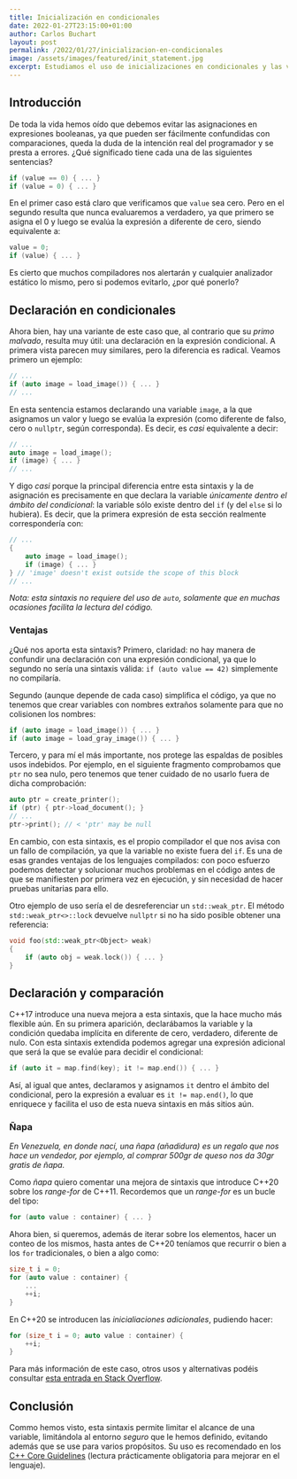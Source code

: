 ```yaml
---
title: Inicialización en condicionales
date: 2022-01-27T23:15:00+01:00
author: Carlos Buchart
layout: post
permalink: /2022/01/27/inicializacion-en-condicionales
image: /assets/images/featured/init_statement.jpg
excerpt: Estudiamos el uso de inicializaciones en condicionales y las ventajas que ello supone.
---
```

## Introducción

De toda la vida hemos oído que debemos evitar las asignaciones en expresiones booleanas, ya que pueden ser fácilmente confundidas con comparaciones, queda la duda de la intención real del programador y se presta a errores. ¿Qué significado tiene cada una de las siguientes sentencias?

```cpp
if (value == 0) { ... }
if (value = 0) { ... }
```

En el primer caso está claro que verificamos que `value` sea cero. Pero en el segundo resulta que nunca evaluaremos a verdadero, ya que primero se asigna el 0 y luego se evalúa la expresión a diferente de cero, siendo equivalente a:

```cpp
value = 0;
if (value) { ... }
```

Es cierto que muchos compiladores nos alertarán y cualquier analizador estático lo mismo, pero si podemos evitarlo, ¿por qué ponerlo?

## Declaración en condicionales

Ahora bien, hay una variante de este caso que, al contrario que su _primo malvado_, resulta muy útil: una declaración en la expresión condicional. A primera vista parecen muy similares, pero la diferencia es radical. Veamos primero un ejemplo:

```cpp
// ...
if (auto image = load_image()) { ... }
// ...
```

En esta sentencia estamos declarando una variable `image`, a la que asignamos un valor y luego se evalúa la expresión (como diferente de falso, cero o `nullptr`, según corresponda). Es decir, es _casi_ equivalente a decir:

```cpp
// ...
auto image = load_image();
if (image) { ... }
// ...
```

Y digo _casi_ porque la principal diferencia entre esta sintaxis y la de asignación es precisamente en que declara la variable _únicamente dentro el ámbito del condicional_: la variable sólo existe dentro del `if` (y del `else` si lo hubiera). Es decir, que la primera expresión de esta sección realmente correspondería con:

```cpp
// ...
{
    auto image = load_image();
    if (image) { ... }
} // 'image' doesn't exist outside the scope of this block
// ...
```

_Nota: esta sintaxis no requiere del uso de `auto`, solamente que en muchas ocasiones facilita la lectura del código._

### Ventajas

¿Qué nos aporta esta sintaxis? Primero, claridad: no hay manera de confundir una declaración con una expresión condicional, ya que lo segundo no sería una sintaxis válida: `if (auto value == 42)` simplemente no compilaría.

Segundo (aunque depende de cada caso) simplifica el código, ya que no tenemos que crear variables con nombres extraños solamente para que no colisionen los nombres:

```cpp
if (auto image = load_image()) { ... }
if (auto image = load_gray_image()) { ... }
```

Tercero, y para mí el más importante, nos protege las espaldas de posibles usos indebidos. Por ejemplo, en el siguiente fragmento comprobamos que `ptr` no sea nulo, pero tenemos que tener cuidado de no usarlo fuera de dicha comprobación:

```cpp
auto ptr = create_printer();
if (ptr) { ptr->load_document(); }
// ...
ptr->print(); // < 'ptr' may be null
```

En cambio, con esta sintaxis, es el propio compilador el que nos avisa con un fallo de compilación, ya que la variable no existe fuera del `if`. Es una de esas grandes ventajas de los lenguajes compilados: con poco esfuerzo podemos detectar y solucionar muchos problemas en el código antes de que se manifiesten por primera vez en ejecución, y sin necesidad de hacer pruebas unitarias para ello.

Otro ejemplo de uso sería el de desreferenciar un `std::weak_ptr`. El método `std::weak_ptr<>::lock` devuelve `nullptr` si no ha sido posible obtener una referencia:

```cpp
void foo(std::weak_ptr<Object> weak)
{
    if (auto obj = weak.lock()) { ... }
}
```

## Declaración y comparación

C++17 introduce una nueva mejora a esta sintaxis, que la hace mucho más flexible aún. En su primera aparición, declarábamos la variable y la condición quedaba implícita en diferente de cero, verdadero, diferente de nulo. Con esta sintaxis extendida podemos agregar una expresión adicional que será la que se evalúe para decidir el condicional:

```cpp
if (auto it = map.find(key); it != map.end()) { ... }
```

Así, al igual que antes, declaramos y asignamos `it` dentro el ámbito del condicional, pero la expresión a evaluar es `it != map.end()`, lo que enriquece y facilita el uso de esta nueva sintaxis en más sitios aún.

### Ñapa

_En Venezuela, en donde nací, una ñapa (añadidura) es un regalo que nos hace un vendedor, por ejemplo, al comprar 500gr de queso nos da 30gr gratis de ñapa._

Como _ñapa_ quiero comentar una mejora de sintaxis que introduce C++20 sobre los _range-for_ de C++11. Recordemos que un _range-for_ es un bucle del tipo:

```cpp
for (auto value : container) { ... }
```

Ahora bien, si queremos, además de iterar sobre los elementos, hacer un conteo de los mismos, hasta antes de C++20 teníamos que recurrir o bien a los `for` tradicionales, o bien a algo como:

```cpp
size_t i = 0;
for (auto value : container) {
    ...
    ++i;
}
```

En C++20 se introducen las _inicialiaciones adicionales_, pudiendo hacer:

```cpp
for (size_t i = 0; auto value : container) {
    ++i;
}
```

Para más información de este caso, otros usos y alternativas podéis consultar [esta entrada en Stack Overflow](https://stackoverflow.com/a/60209974/1485885).

## Conclusión

Commo hemos visto, esta sintaxis permite limitar el alcance de una variable, limitándola al entorno _seguro_ que le hemos definido, evitando además que se use para varios propósitos. Su uso es recomendado en los [C++ Core Guidelines](http://isocpp.github.io/CppCoreGuidelines/CppCoreGuidelines#es6-declare-names-in-for-statement-initializers-and-conditions-to-limit-scope) (lectura prácticamente obligatoria para mejorar en el lenguaje).
